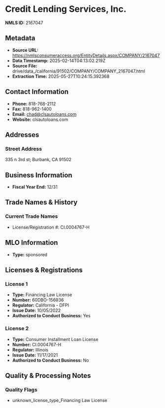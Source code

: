 # Credit Lending Services, Inc.

**NMLS ID:** 2167047

## Metadata
- **Source URL:** https://nmlsconsumeraccess.org/EntityDetails.aspx/COMPANY/2167047
- **Data Timestamp:** 2025-02-14T04:13:02.219Z
- **Source File:** drive/data_/california/91502/COMPANY/COMPANY_2167047.html
- **Extraction Time:** 2025-05-27T10:24:15.392368

## Contact Information
- **Phone:** 818-768-2112
- **Fax:** 818-962-1400
- **Email:** chad@clsautoloans.com
- **Website:** clsautoloans.com

## Addresses
### Street Address
335 n 3rd st; Burbank, CA 91502

## Business Information
- **Fiscal Year End:** 12/31

## Trade Names & History
### Current Trade Names
- License/Registration #: CI.0004767-H

## MLO Information
- **Type:** sponsored

## Licenses & Registrations

### License 1
- **Type:** Financing Law License
- **Number:** 60DBO-156936
- **Regulator:** California - DFPI
- **Issue Date:** 10/05/2022
- **Authorized to Conduct Business:** Yes

### License 2
- **Type:** Consumer Installment Loan License
- **Number:** CI.0004767-H
- **Regulator:** Illinois
- **Issue Date:** 11/17/2021
- **Authorized to Conduct Business:** No

## Quality & Processing Notes
### Quality Flags
- unknown_license_type_Financing Law License
